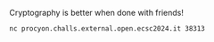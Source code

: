 Cryptography is better when done with friends!

`nc procyon.challs.external.open.ecsc2024.it 38313`
